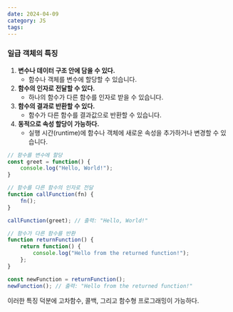```yaml
---
date: 2024-04-09
category: JS
tags:
---
```

### 일급 객체의 특징

1. **변수나 데이터 구조 안에 담을 수 있다.**
    - 함수나 객체를 변수에 할당할 수 있습니다.
2. **함수의 인자로 전달할 수 있다.**
    - 하나의 함수가 다른 함수를 인자로 받을 수 있습니다.
3. **함수의 결과로 반환할 수 있다.**
    - 함수가 다른 함수를 결과값으로 반환할 수 있습니다.
4. **동적으로 속성 할당이 가능하다.**
    - 실행 시간(runtime)에 함수나 객체에 새로운 속성을 추가하거나 변경할 수 있습니다.

```js
// 함수를 변수에 할당
const greet = function() {
    console.log("Hello, World!");
}

// 함수를 다른 함수의 인자로 전달
function callFunction(fn) {
    fn();
}

callFunction(greet); // 출력: "Hello, World!"

// 함수가 다른 함수를 반환
function returnFunction() {
    return function() {
        console.log("Hello from the returned function!");
    };
}

const newFunction = returnFunction();
newFunction(); // 출력: "Hello from the returned function!"

```

이러한 특징 덕분에 고차함수, 콜백, 그리고 함수형 프로그래밍이 가능하다.